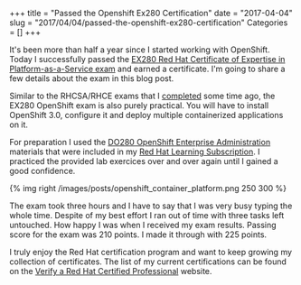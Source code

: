 +++
title = "Passed the Openshift Ex280 Certification"
date = "2017-04-04"
slug = "2017/04/04/passed-the-openshift-ex280-certification"
Categories = []
+++

It's been more than half a year since I started working with OpenShift. Today I successfully passed the [EX280 Red Hat Certificate of Expertise in Platform-as-a-Service exam](https://www.redhat.com/en/services/training/ex280-red-hat-certificate-expertise-platform-service-exam) and earned a certificate. I'm going to share a few details about the exam in this blog post.

<!-- more -->

Similar to the RHCSA/RHCE exams that I [completed](/blog/2016/11/07/rhcsa-slash-rhce-exam-experience/) some time ago, the EX280 OpenShift exam is also purely practical. You will have to install OpenShift 3.0, configure it and deploy multiple containerized applications on it.

For preparation I used the [DO280 OpenShift Enterprise Administration](https://www.redhat.com/en/services/training/do280-openshift-enterprise-administration) materials that were included in my [Red Hat Learning Subscription](https://www.redhat.com/en/services/training/learning-subscription). I practiced the provided lab exercices over and over again until I gained a good confidence.

{% img right /images/posts/openshift_container_platform.png 250 300 %}

The exam took three hours and I have to say that I was very busy typing the whole time. Despite of my best effort I ran out of time with three tasks left untouched. How happy I was when I received my exam results. Passing score for the exam was 210 points. I made it through with 225 points.

I truly enjoy the Red Hat certification program and want to keep growing my collection of certificates. The list of my current certifications can be found on the [Verify a Red Hat Certified Professional](https://www.redhat.com/rhtapps/certification/verify/?certId=160-216-727) website.
